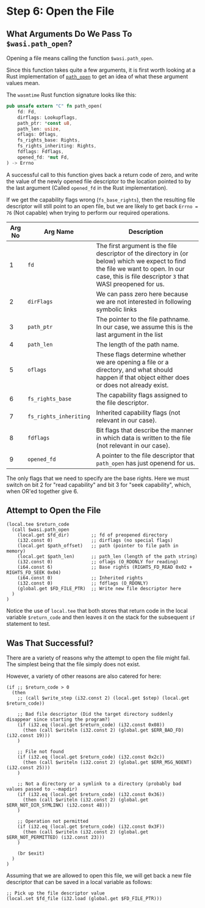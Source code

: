 # Step 6: Open the File

## What Arguments Do We Pass To `$wasi.path_open`?

Opening a file means calling the function `$wasi.path_open`.

Since this function takes quite a few arguments, it is first worth looking at a Rust implementation of [`path_open`](https://github.com/bytecodealliance/wasmtime/blob/06377eb08a649619cc8ac9a934cb3f119017f3ef/crates/wasi-preview1-component-adapter/src/lib.rs#L1819) to get an idea of what these argument values mean.

The `wasmtime` Rust function signature looks like this:

```rust
pub unsafe extern "C" fn path_open(
    fd: Fd,
    dirflags: Lookupflags,
    path_ptr: *const u8,
    path_len: usize,
    oflags: Oflags,
    fs_rights_base: Rights,
    fs_rights_inheriting: Rights,
    fdflags: Fdflags,
    opened_fd: *mut Fd,
) -> Errno
```

A successful call to this function gives back a return code of zero, and write the value of the newly opened file descriptor to the location pointed to by the last argument (Called `opened_fd` in the Rust implementation).

If we get the capability flags wrong (`fs_base_rights`), then the resulting file descriptor will still point to an open file, but we are likely to get back `Errno = 76` (Not capable) when trying to perform our required operations.

| Arg No | Arg Name | Description
|---|---|---
| 1 | `fd` | The first argument is the file descriptor of the directory in (or below) which we expect to find the file we want to open. In our case, this is file descriptor `3` that WASI preopened for us.
| 2 | `dirFlags` | We can pass zero here because we are not interested in following symbolic links
| 3 | `path_ptr` | The pointer to the file pathname.  In our case, we assume this is the last argument in the list
| 4 | `path_len` | The length of the path name.
| 5 | `oflags` | These flags determine whether we are opening a file or a directory, and what should happen if that object either does or does not already exist.
| 6 | `fs_rights_base` | The capability flags assigned to the file descriptor.
| 7 | `fs_rights_inheriting` | Inherited capability flags (not relevant in our case).
| 8 | `fdflags` | Bit flags that describe the manner in which data is written to the file (not relevant in our case).
| 9 | `opened_fd` | A pointer to the file descriptor that `path_open` has just openend for us.

The only flags that we need to specify are the base rights.
Here we must switch on bit 2 for "read capability" and bit 3 for "seek capability", which, when OR'ed together give 6.

## Attempt to Open the File

```wat
(local.tee $return_code
  (call $wasi.path_open
    (local.get $fd_dir)        ;; fd of preopened directory
    (i32.const 0)              ;; dirflags (no special flags)
    (local.get $path_offset)   ;; path (pointer to file path in memory)
    (local.get $path_len)      ;; path_len (length of the path string)
    (i32.const 0)              ;; oflags (O_RDONLY for reading)
    (i64.const 6)              ;; Base rights (RIGHTS_FD_READ 0x02 + RIGHTS_FD_SEEK 0x04)
    (i64.const 0)              ;; Inherited rights
    (i32.const 0)              ;; fdflags (O_RDONLY)
    (global.get $FD_FILE_PTR)  ;; Write new file descriptor here
  )
)
```

Notice the use of `local.tee` that both stores that return code in the local variable `$return_code` and then leaves it on the stack for the subsequent `if` statement to test.

## Was That Successful?

There are a variety of reasons why the attempt to open the file might fail.
The simplest being that the file simply does not exist.

However, a variety of other reasons are also catered for here:

```wat
(if ;; $return_code > 0
  (then
    ;; (call $write_step (i32.const 2) (local.get $step) (local.get $return_code))

    ;; Bad file descriptor (Did the target directory suddenly disappear since starting the program?)
    (if (i32.eq (local.get $return_code) (i32.const 0x08))
      (then (call $writeln (i32.const 2) (global.get $ERR_BAD_FD) (i32.const 19)))
    )

    ;; File not found
    (if (i32.eq (local.get $return_code) (i32.const 0x2c))
      (then (call $writeln (i32.const 2) (global.get $ERR_MSG_NOENT) (i32.const 25)))
    )

    ;; Not a directory or a symlink to a directory (probably bad values passed to --mapdir)
    (if (i32.eq (local.get $return_code) (i32.const 0x36))
      (then (call $writeln (i32.const 2) (global.get $ERR_NOT_DIR_SYMLINK) (i32.const 48)))
    )

    ;; Operation not permitted
    (if (i32.eq (local.get $return_code) (i32.const 0x3F))
      (then (call $writeln (i32.const 2) (global.get $ERR_NOT_PERMITTED) (i32.const 23)))
    )

    (br $exit)
  )
)
```

Assuming that we are allowed to open this file, we will get back a new file descriptor that can be saved in a local variable as follows:

```wat
;; Pick up the file descriptor value
(local.set $fd_file (i32.load (global.get $FD_FILE_PTR)))
```
